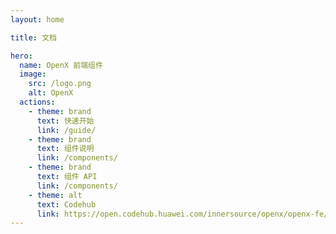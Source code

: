 ```yaml
---
layout: home

title: 文档

hero:
  name: OpenX 前端组件
  image:
    src: /logo.png
    alt: OpenX
  actions:
    - theme: brand
      text: 快速开始
      link: /guide/
    - theme: brand
      text: 组件说明
      link: /components/
    - theme: brand
      text: 组件 API
      link: /components/
    - theme: alt
      text: Codehub
      link: https://open.codehub.huawei.com/innersource/openx/openx-fe/components/home
---
```

